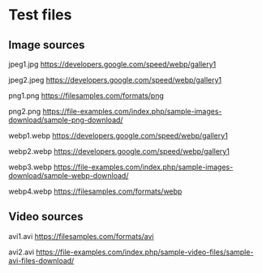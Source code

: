 # Test files

## Image sources

jpeg1.jpg
https://developers.google.com/speed/webp/gallery1

jpeg2.jpeg
https://developers.google.com/speed/webp/gallery1

png1.png
https://filesamples.com/formats/png

png2.png
https://file-examples.com/index.php/sample-images-download/sample-png-download/

webp1.webp
https://developers.google.com/speed/webp/gallery1

webp2.webp
https://developers.google.com/speed/webp/gallery1

webp3.webp
https://file-examples.com/index.php/sample-images-download/sample-webp-download/

webp4.webp
https://filesamples.com/formats/webp

## Video sources

avi1.avi
https://filesamples.com/formats/avi

avi2.avi
https://file-examples.com/index.php/sample-video-files/sample-avi-files-download/

